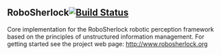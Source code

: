 RoboSherlock[![Build Status](https://travis-ci.org/RoboSherlock/robosherlock.svg)](https://travis-ci.org/RoboSherlock/robosherlock)
------------

Core implementation for the RoboSherlock robotic perception framework based on the principles of unstructured information management.
For getting started see the project web page:  http://www.robosherlock.org
